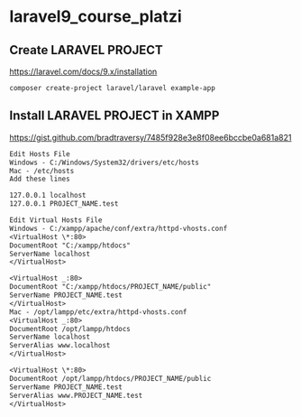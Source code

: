 # laravel9_course_platzi

## Create LARAVEL PROJECT

https://laravel.com/docs/9.x/installation

```console
composer create-project laravel/laravel example-app
```

## Install LARAVEL PROJECT in XAMPP

https://gist.github.com/bradtraversy/7485f928e3e8f08ee6bccbe0a681a821

```txt
Edit Hosts File
Windows - C:/Windows/System32/drivers/etc/hosts
Mac - /etc/hosts
Add these lines

127.0.0.1 localhost
127.0.0.1 PROJECT_NAME.test

Edit Virtual Hosts File
Windows - C:/xampp/apache/conf/extra/httpd-vhosts.conf
<VirtualHost \*:80>
DocumentRoot "C:/xampp/htdocs"
ServerName localhost
</VirtualHost>

<VirtualHost _:80>
DocumentRoot "C:/xampp/htdocs/PROJECT_NAME/public"
ServerName PROJECT_NAME.test
</VirtualHost>
Mac - /opt/lampp/etc/extra/httpd-vhosts.conf
<VirtualHost _:80>
DocumentRoot /opt/lampp/htdocs
ServerName localhost
ServerAlias www.localhost
</VirtualHost>

<VirtualHost \*:80>
DocumentRoot /opt/lampp/htdocs/PROJECT_NAME/public
ServerName PROJECT_NAME.test
ServerAlias www.PROJECT_NAME.test
</VirtualHost>
```
